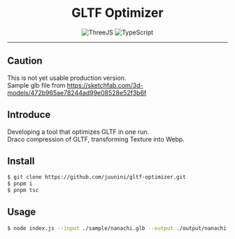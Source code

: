 <h1 align="center">GLTF Optimizer</h1>

<div align="center">
  <img src="https://img.shields.io/badge/ThreeJs-black?style=for-the-badge&logo=three.js&logoColor=white" alt="ThreeJS" />
  <img src="https://img.shields.io/badge/TypeScript-007ACC?style=for-the-badge&logo=typescript&logoColor=white" alt="TypeScript" />
</div>

---

## Caution

This is not yet usable production version.  
Sample glb file from https://sketchfab.com/3d-models/472b965ae78244ad99e08528e52f3b6f

## Introduce

Developing a tool that optimizes GLTF in one run.  
Draco compression of GLTF, transforming Texture into Webp.

## Install

```bash
$ git clone https://github.com/juunini/gltf-optimizer.git
$ pnpm i
$ pnpm tsc
```

## Usage

```bash
$ node index.js --input ./sample/nanachi.glb --output ./output/nanachi.gltf
```

